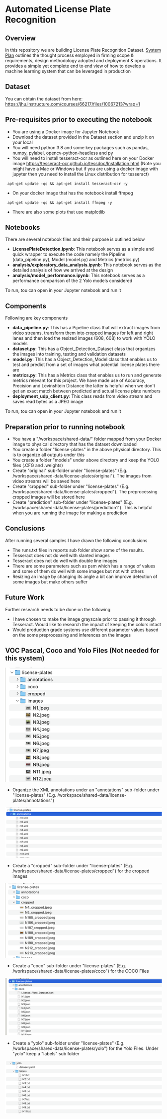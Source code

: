# Automated License Plate Recognition

## Overview

In this repository we are building License Plate Recognition Dataset. [System Plan](SystemPlan.md) outlines the thought process employed in firming scope & requirements, design methodology adopted and deployment & operations. It provides a simple yet complete end to end view of how to develop a machine learning system that can be leveraged in production 

## Dataset

You can obtain the dataset from here: https://jhu.instructure.com/courses/66217/files/10067213?wrap=1

## Pre-requisites prior to executing the notebook

* You are using a Docker image for Jupyter Notebook  
* Download the dataset provided in the Dataset section and unzip it on your local
* You will need python 3.8 and some key packages such as pandas, numpy, pylabel, opencv-python-headless and py
* You will need to install tesseract-ocr as outlined here on your Docker image https://tesseract-ocr.github.io/tessdoc/Installation.html (Note you might have a Mac or Windows but if you are using a docker image with jupyter then you need to install the Linux distribution for tesseract)

```
 apt-get update -qq && apt-get install tesseract-ocr -y
```

* On your docker image that has the notebook install ffmpeg 

```
 apt-get update -qq && apt-get install ffmpeg -y
```
* There are also some plots that use matplotlib 

## Notebooks

There are several notebook files and their purpose is outlined below

<ul>
    <li>
        <b>LicensePlateDetection.ipynb</b>: This notebook serves as a simple and quick wrapper to execute the code namely the Pipeline (data_pipeline.py), Model (model.py) and Metrics (metrics.py)
    </li>
    <li>
        <b>analysis/exploratory_data_analysis.ipynb</b>: This notebook serves as the detailed analysis of how we arrived at the design 
    </li>
    <li>
        <b>analysis/model_performance.ipynb</b>: This notebook serves as a performance comparison of the 2 Yolo models considered
    </li>
</ul>

To run, tou can open  in your Jupyter notebook and run it

## Components

Following are key components

<ul>
    <li>
        <b>data_pipeline.py</b>: This has a Pipeline class that will extract images from video streams, transform them into cropped images for left and right lanes and then load the resized images (608, 608) to work with YOLO models
    </li>
    <li>
        <b>dataset.py</b>: This has a Object_Detection_Dataset class that organizes the images into training, testing and validation datasets
    </li>
    <li>
        <b>model.py</b>: This has a Object_Detection_Model class that enables us to test and predict from a set of images what potential license plates there are
    </li>
    <li>
        <b>metrics.py</b>: This has a Metrics class that enables us to run and generate metrics relevant for this project. We have made use of Accuracy, Precision and Levinshtein Distance the latter is helpful when we don't get an exact match between predicted and actual license plate numbers
    </li>
    <li>
        <b>deployment_udp_client.py</b>: This class reads from video stream and saves read bytes as a JPEG image
    </li>
</ul>

To run, tou can open  in your Jupyter notebook and run it


## Preparation prior to running notebook

* You have a "/workspace/shared-data/" folder mapped from your Docker image to physical directory that has the dataset downloaded
* You create a folder "license-plates" in the above physical directory. This is to organize all outputs under this
* You create a folder "models" under above directory and keep the YOLO files (.CFG and .weights)
* Create "original" sub-folder under "license-plates" (E.g. /workspace/shared-data/license-plates/original"). The images from video streams will be saved here
* Create "cropped" sub-folder under "license-plates" (E.g. /workspace/shared-data/license-plates/cropped"). The preprocessing cropped images will be stored here
* Create "prediction" sub-folder under "license-plates" (E.g. /workspace/shared-data/license-plates/prediction1"). This is helpful when you are running the image for making a prediction

## Conclusions

After running several samples I have drawn the following conclusions

* The runs.txt files in reports sub folder show some of the results. 
* Tesseract does not do well with slanted images 
* Tesseract does not do well with double line images
* There are some parameters such as psm which has a range of values and some of them do well with some images but not with others
* Resizing an image by changing its angle a bit can improve detection of some images but make others suffer

## Future Work

Further research needs to be done on the following 

* I have chosen to make the image grayscale prior to passing it through Tesseract. Would like to research the impact of keeping the colors intact
* Would production grade systems use different parameter values based on the some preprocessing and inferences on the images

## VOC Pascal, Coco and Yolo Files (Not needed for this system)

![Image Not Showing](https://github.com/shaileshhemdev/public-images/blob/main/LicensePlateImages.png?raw=true)

* Organize the XML annotations under an "annotations" sub-folder under "license-plates" (E.g. /workspace/shared-data/license-plates/annotations")

![Image Not Showing](https://github.com/shaileshhemdev/public-images/blob/main/LicensePlateAnnotations.png?raw=true)

* Create a "cropped" sub-folder under "license-plates" (E.g. /workspace/shared-data/license-plates/cropped") for the cropped images

![Image Not Showing](https://github.com/shaileshhemdev/public-images/blob/main/LicensePlateCroppedImages.png?raw=true)

* Create a "coco" sub-folder under "license-plates" (E.g. /workspace/shared-data/license-plates/coco") for the COCO Files

![Image Not Showing](https://github.com/shaileshhemdev/public-images/blob/main/LicensePlateCocoFiles.png?raw=true)

* Create a "yolo" sub-folder under "license-plates" (E.g. /workspace/shared-data/license-plates/yolo") for the Yolo Files. Under "yolo" keep a "labels" sub folder

![Image Not Showing](https://github.com/shaileshhemdev/public-images/blob/main/LicensePlateYoloFiles.png?raw=true)

